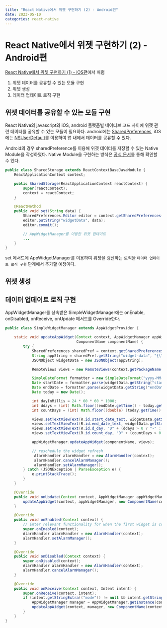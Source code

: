 ```yaml
---
title: "React Native에서 위젯 구현하기 (2) - Android편"
date: 2023-05-10
categories: react-native
---
```


# React Native에서 위젯 구현하기 (2) - Android편

[React Native에서 위젯 구현하기 (1) - iOS편](https://hoyoungmoon.github.io/react-native/widget-module-iOS/)에서 처럼

1. 위젯 데이터를 공유할 수 있는 모듈 구현
2. 위젯 생성
3. 데이터 업데이트 로직 구현

## 위젯 데이터를 공유할 수 있는 모듈 구현

React Native의 javascript와 iOS, android 플랫폼별 네이티브 코드 사이에 위젯 관련 데이터를 공유할 수 있는 모듈이 필요하다. android에는 [SharedPreferences](https://developer.android.com/training/data-storage/shared-preferences?hl=ko), iOS에는 [NSUserDefault](https://developer.apple.com/documentation/foundation/nsuserdefaults)를 이용하여 앱 내에서 데이터를 공유할 수 있다.

Android의 경우 sharedPreference를 이용해 위젯 데이터를 저장할 수 있는 Native Module을 작성하였다. Native Module을 구현하는 방식은 [공식 문서](https://reactnative.dev/docs/native-modules-android)를 통해 확인할 수 있다.

```java
public class SharedStorage extends ReactContextBaseJavaModule {
    ReactApplicationContext context;

    public SharedStorage(ReactApplicationContext reactContext) {
        super(reactContext);
        context = reactContext;
    }

    @ReactMethod
    public void set(String data) {
        SharedPreferences.Editor editor = context.getSharedPreferences("exampleKey", Context.MODE_PRIVATE).edit();
        editor.putString("widgetData", data);
        editor.commit();

        // AppWidgetManager를 이용한 위젯 업데이트
        ...
    }
}
```

set 메서드에 AppWidgetManager를 이용하여 위젯을 갱신하는 로직을 `데이터 업데이트 로직 구현` 단계에서 추가할 예정이다.

## 위젯 생성

## 데이터 업데이트 로직 구현

AppWidgetManager를 상속받은 SimpleWidgetManager에는 onEnable, onDisabled, onReceive, onUpdate 메서드를 Override한다.

```java
public class SimpleWidgetManager extends AppWidgetProvider {

    static void updateAppWidget(Context context, AppWidgetManager appWidgetManager,
                                ComponentName componentName) {
        try {
            SharedPreferences sharedPref = context.getSharedPreferences("exampleKey", Context.MODE_PRIVATE);
            String appString = sharedPref.getString("widget-data", "{\"startDate\":\"no-data\",\"endDate\":\"no-data\"}");
            JSONObject widgetData = new JSONObject(appString);

            RemoteViews views = new RemoteViews(context.getPackageName(), R.layout.widget_default);

            SimpleDateFormat formatter = new SimpleDateFormat("yyyy-MM-dd");
            Date startDate = formatter.parse(widgetData.getString("startDate"));
            Date endDate = formatter.parse(widgetData.getString("endDate"));
            Date today = new Date();

            int dayInMillis = 24 * 60 * 60 * 1000;
            int ddays = (int) Math.floor((endDate.getTime() - today.getTime()) / dayInMillis) + 1;
            int countDays = (int) Math.floor((double) (today.getTime() - startDate.getTime()) / (double) dayInMillis) + 1;

            views.setTextViewText(R.id.start_date_text, widgetData.getString("startDate").replaceAll("-", ". "));
            views.setTextViewText(R.id.end_date_text, widgetData.getString("endDate").replaceAll("-", ". "));
            views.setTextViewText(R.id.d_day, "D" + (ddays > 0 ? "-" : "+") + Integer.toString(Math.abs(ddays)));
            views.setTextViewText(R.id.count_day, "D" + (countDays > 0 ? "+" : "-") + Integer.toString(Math.abs(countDays)));

            appWidgetManager.updateAppWidget(componentName, views);

            // reschedule the widget refresh
             AlarmHandler alarmHandler = new AlarmHandler(context);
             alarmHandler.cancelAlarmManager();
             alarmHandler.setAlarmManager();
        } catch (JSONException | ParseException e) {
            e.printStackTrace();
        }
    }

    @Override
    public void onUpdate(Context context, AppWidgetManager appWidgetManager, int[] appWidgetIds) {
        updateAppWidget(context, appWidgetManager, new ComponentName(context, SimpleWidgetManager.class));
    }

    @Override
    public void onEnabled(Context context) {
        // Enter relevant functionality for when the first widget is created
        super.onEnabled(context);
        AlarmHandler alarmHandler = new AlarmHandler(context);
        alarmHandler.setAlarmManager();
    }

    @Override
    public void onDisabled(Context context) {
        super.onDisabled(context);
        AlarmHandler alarmHandler = new AlarmHandler(context);
        alarmHandler.cancelAlarmManager();
    }

    @Override
    public void onReceive(Context context, Intent intent) {
        super.onReceive(context, intent);
        if (intent.getStringExtra(("mode")) != null && intent.getStringExtra(("mode")).equals("widget-update")) {
            AppWidgetManager manager = AppWidgetManager.getInstance(context);
            updateAppWidget(context, manager, new ComponentName(context, SimpleWidgetManager.class));
        }
    }
}
```

